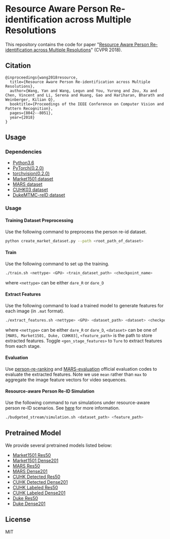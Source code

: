 # Resource Aware Person Re-identification across Multiple Resolutions

This repository contains the code for paper
"[Resource Aware Person Re-identification across Multiple Resolutions](https://arxiv.org/abs/1805.08805)"
(CVPR 2018).

## Citation
```
@inproceedings{wang2018resource,
  title={Resource Aware Person Re-identification across Multiple Resolutions},
  author={Wang, Yan and Wang, Lequn and You, Yurong and Zou, Xu and Chen, Vincent and Li, Serena and Huang, Gao and Hariharan, Bharath and Weinberger, Kilian Q},
  booktitle={Proceedings of the IEEE Conference on Computer Vision and Pattern Recognition},
  pages={8042--8051},
  year={2018}
}
```

## Usage

### Dependencies
- [Python3.6](https://www.python.org/downloads/)
- [PyTorch(0.2.0)](http://pytorch.org)
- [torchvision(0.2.0)](http://pytorch.org)
- [Market1501 dataset](http://www.liangzheng.org/Project/project_reid.html)
- [MARS dataset](http://www.liangzheng.com.cn/Project/project_mars.html)
- [CUHK03 dataset](http://www.ee.cuhk.edu.hk/~xgwang/CUHK_identification.html)
- [DukeMTMC-reID dataset](https://github.com/layumi/DukeMTMC-reID_evaluation)

### Usage
#### Training Dataset Preprocessing
Use the following command to preprocess the person re-id dataset.

```bash
python create_market_dataset.py --path <root_path_of_dataset>
```

#### Train
Use the following command to set up the training.

```bash
./train.sh <nettype> <GPU> <train_dataset_path> <checkpoint_name>
```
where `<nettype>` can be either `dare_R` or `dare_D`

#### Extract Features
Use the following command to load a trained model to generate features for each image (in `.mat` format).

```bash
./extract_features.sh <nettype> <GPU> <dataset_path> <dataset> <checkpoint_name> <feature_path> <gen_stage_features>
```
where `<nettype>` can be either `dare_R` or `dare_D`, `<dataset>` can be one of `[MARS, Market1501, Duke, CUHK03]`, `<feature_path>` is the path to store extracted features. Toggle `<gen_stage_features>` to `Ture` to extract features from each stage.

#### Evaluation

Use [person-re-ranking](https://github.com/zhunzhong07/person-re-ranking) and [MARS-evaluation](https://github.com/liangzheng06/MARS-evaluation) official evaluation codes to evaluate the extracted features.
Note we use `mean` rather than `max` to aggregate the image feature vectors for video sequences.

#### Resource-aware Person Re-ID Simulation
Use the following command to run simulations under resource-aware person re-ID scenarios. See [here](budgeted_stream/README.md) for more information.

```bash
./budgeted_stream/simulation.sh <dataset_path> <feature_path>
```

## Pretrained Model

We provide several pretrained models listed below:

- [Market1501 Res50](https://drive.google.com/file/d/1u4HD-9vlyfpc9sKEqUTcsm1-whR3bjTo/view?usp=sharing)
- [Market1501 Dense201](https://drive.google.com/file/d/1nJ_GYXbkFI26BCkcEmuCIsJbYqzEk6YL/view?usp=sharing)
- [MARS Res50](https://drive.google.com/file/d/1Adv3dbL_2PWURWYA5TA1HErdVu2DVOGv/view?usp=sharing)
- [MARS Dense201](https://drive.google.com/file/d/1_WS38dhRNp8C9t0itEdI2LI6A4rqYKJ_/view?usp=sharing)
- [CUHK Detected Res50](https://drive.google.com/file/d/12qrsilTGQ9X9MhFwR2g3AHHDT7UsKnIn/view?usp=sharing)
- [CUHK Detected Dense201](https://drive.google.com/file/d/1EEHhAff28_L2u-G14jg0MHbO_ManQnfD/view?usp=sharing)
- [CUHK Labeled Res50](https://drive.google.com/file/d/1AJY2u8PMWtTkLoRvOEcnSF_QR3Cx9gnX/view?usp=sharing)
- [CUHK Labeled Dense201](https://drive.google.com/file/d/1IsVEYc2AV2cGovt015cQ3WcL48U-tFik/view?usp=sharing)
- [Duke Res50](https://drive.google.com/file/d/1B1BR9p6K-wW1oOkmDQZPfiyj2l4zcdc9/view?usp=sharing)
- [Duke Dense201](https://drive.google.com/file/d/1BwfjlMk3K7sgBPcBs6gzCciBC6X8Q9hL/view?usp=sharing)


## License
MIT

